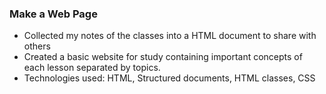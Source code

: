 ### Make a Web Page
+ Collected my notes of the classes into a HTML document to share with others
+ Created a basic website for study containing important concepts of each lesson separated by topics.
+ Technologies used: HTML, Structured documents, HTML classes, CSS
